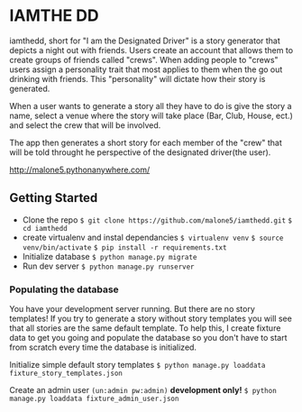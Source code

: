 # IAMTHE DD
iamthedd, short for "I am the Designated Driver" is a story generator that depicts a night out with friends. 
Users create an account that allows them to create groups of friends called "crews". When adding people to "crews" users assign
a personality trait that most applies to them when the go out drinking with friends. This "personality" will dictate how their story 
is generated.

When a user wants to generate a story all they have to do is give the story a name, select a venue where the story will take place
(Bar, Club, House, ect.) and select the crew that will be involved.

The app then generates a short story for each member of the "crew" that will be told throught he perspective of the designated driver(the user).

http://malone5.pythonanywhere.com/

## Getting Started

- Clone the repo
```$ git clone https://github.com/malone5/iamthedd.git```
```$ cd iamthedd``` 
- create virtualenv and instal dependancies
```$ virtualenv venv```
```$ source venv/bin/activate```
```$ pip install -r requirements.txt```
- Initialize database
```$ python manage.py migrate```
- Run dev server
```$ python manage.py runserver```

### Populating the database
You have your development server running. But there are no story templates! If you try to generate a story without story templates you will see that all stories are the same default template.
To help this, I create fixture data to get you going and populate the database so you don't have to start from scratch every time the database is initialized. 

Initialize simple default story templates 
 ```$ python manage.py loaddata fixture_story_templates.json```

Create an admin user ```(un:admin pw:admin)``` **development only!**
 ```$ python manage.py loaddata fixture_admin_user.json```
